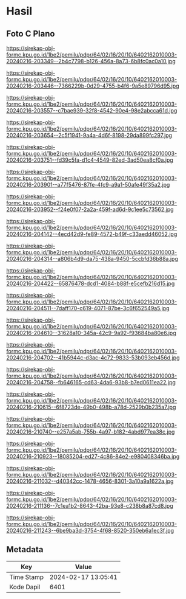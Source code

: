 # Hasil

## Foto C Plano

https://sirekap-obj-formc.kpu.go.id/1be2/pemilu/pdpr/64/02/16/20/10/6402162010003-20240216-203349--2b4c7798-b126-456a-8a73-6b8fc0ac0a10.jpg

https://sirekap-obj-formc.kpu.go.id/1be2/pemilu/pdpr/64/02/16/20/10/6402162010003-20240216-203446--7366229b-0d29-4755-b4f6-9a5e89796d95.jpg

https://sirekap-obj-formc.kpu.go.id/1be2/pemilu/pdpr/64/02/16/20/10/6402162010003-20240216-203557--c7bae939-32f8-4542-90e4-98e2abcca61d.jpg

https://sirekap-obj-formc.kpu.go.id/1be2/pemilu/pdpr/64/02/16/20/10/6402162010003-20240216-203654--2c5f1941-9a4a-4d6f-8198-29da899fc297.jpg

https://sirekap-obj-formc.kpu.go.id/1be2/pemilu/pdpr/64/02/16/20/10/6402162010003-20240216-203751--fd39c5fa-d1c4-4549-82ed-3ad50ea8cf0a.jpg

https://sirekap-obj-formc.kpu.go.id/1be2/pemilu/pdpr/64/02/16/20/10/6402162010003-20240216-203901--a77f5476-87fe-4fc9-a9a1-50afe49f35a2.jpg

https://sirekap-obj-formc.kpu.go.id/1be2/pemilu/pdpr/64/02/16/20/10/6402162010003-20240216-203952--f24e0f07-2a2a-459f-ad6d-9c1ee5c73562.jpg

https://sirekap-obj-formc.kpu.go.id/1be2/pemilu/pdpr/64/02/16/20/10/6402162010003-20240216-204142--4ecd42d9-fe89-4572-b49f-c33aedd46052.jpg

https://sirekap-obj-formc.kpu.go.id/1be2/pemilu/pdpr/64/02/16/20/10/6402162010003-20240216-204314--a806b4d9-da75-438a-9450-5ccbfd36b88a.jpg

https://sirekap-obj-formc.kpu.go.id/1be2/pemilu/pdpr/64/02/16/20/10/6402162010003-20240216-204422--65876478-dcd1-4084-b88f-e5cefb216d15.jpg

https://sirekap-obj-formc.kpu.go.id/1be2/pemilu/pdpr/64/02/16/20/10/6402162010003-20240216-204511--7daff170-c619-4071-87be-3c6f652549a5.jpg

https://sirekap-obj-formc.kpu.go.id/1be2/pemilu/pdpr/64/02/16/20/10/6402162010003-20240216-204610--31628a10-345a-42c9-9a92-f93684ba80e6.jpg

https://sirekap-obj-formc.kpu.go.id/1be2/pemilu/pdpr/64/02/16/20/10/6402162010003-20240216-204702--41b5944c-d3ac-4c72-9833-53b093eb456d.jpg

https://sirekap-obj-formc.kpu.go.id/1be2/pemilu/pdpr/64/02/16/20/10/6402162010003-20240216-204758--fb646165-cd63-4da6-93b8-b7ed0611ea22.jpg

https://sirekap-obj-formc.kpu.go.id/1be2/pemilu/pdpr/64/02/16/20/10/6402162010003-20240216-210615--6f8723de-49b0-498b-a78d-2529b0b235a7.jpg

https://sirekap-obj-formc.kpu.go.id/1be2/pemilu/pdpr/64/02/16/20/10/6402162010003-20240216-210740--e257a5ab-755b-4a97-b182-4abd977ea38c.jpg

https://sirekap-obj-formc.kpu.go.id/1be2/pemilu/pdpr/64/02/16/20/10/6402162010003-20240216-210923--18085204-ed27-4c86-84e2-e980408346ba.jpg

https://sirekap-obj-formc.kpu.go.id/1be2/pemilu/pdpr/64/02/16/20/10/6402162010003-20240216-211032--d40342cc-1478-4656-8301-3a10a9a1622a.jpg

https://sirekap-obj-formc.kpu.go.id/1be2/pemilu/pdpr/64/02/16/20/10/6402162010003-20240216-211136--7c1ea1b2-8643-42ba-93e8-c238b8a87cd8.jpg

https://sirekap-obj-formc.kpu.go.id/1be2/pemilu/pdpr/64/02/16/20/10/6402162010003-20240216-211243--6be9ba3d-3754-4f68-8520-350eb6a1ec3f.jpg


## Metadata

| Key        | Value               |
| ---------- | ------------------- |
| Time Stamp | 2024-02-17 13:05:41 |
| Kode Dapil | 6401                |



